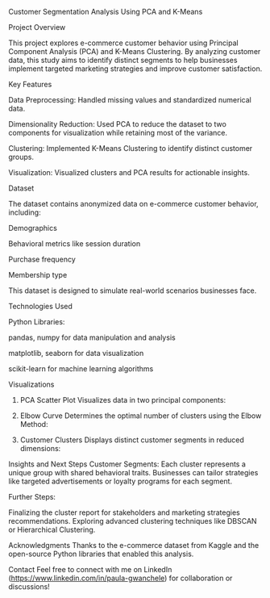 Customer Segmentation Analysis Using PCA and K-Means

Project Overview

This project explores e-commerce customer behavior using Principal Component Analysis (PCA) and K-Means Clustering.
By analyzing customer data, this study aims to identify distinct segments to help businesses implement targeted marketing strategies and improve customer satisfaction.

Key Features

Data Preprocessing: Handled missing values and standardized numerical data.

Dimensionality Reduction: Used PCA to reduce the dataset to two components for visualization while retaining most of the variance.

Clustering: Implemented K-Means Clustering to identify distinct customer groups.

Visualization: Visualized clusters and PCA results for actionable insights.

Dataset

The dataset contains anonymized data on e-commerce customer behavior, including:

Demographics

Behavioral metrics like session duration

Purchase frequency

Membership type

This dataset is designed to simulate real-world scenarios businesses face.

Technologies Used

Python Libraries:

pandas, numpy for data manipulation and analysis

matplotlib, seaborn for data visualization

scikit-learn for machine learning algorithms

Visualizations
1. PCA Scatter Plot
Visualizes data in two principal components:

2. Elbow Curve
Determines the optimal number of clusters using the Elbow Method:

3. Customer Clusters
Displays distinct customer segments in reduced dimensions:

Insights and Next Steps
Customer Segments:
Each cluster represents a unique group with shared behavioral traits. Businesses can tailor strategies like targeted advertisements or loyalty programs for each segment.

Further Steps:

Finalizing the cluster report for stakeholders and marketing strategies recommendations.
Exploring advanced clustering techniques like DBSCAN or Hierarchical Clustering.

Acknowledgments
Thanks to the e-commerce dataset from Kaggle and the open-source Python libraries that enabled this analysis.

Contact
Feel free to connect with me on LinkedIn (https://www.linkedin.com/in/paula-gwanchele) for collaboration or discussions!



